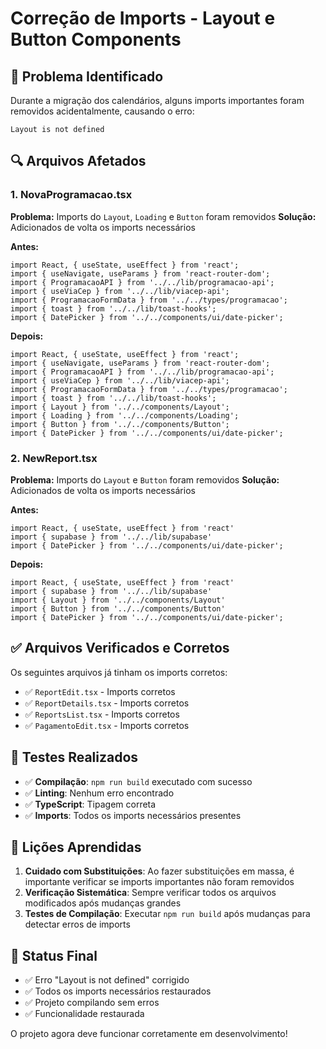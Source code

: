# Correção de Imports - Layout e Button Components

## 🐛 Problema Identificado

Durante a migração dos calendários, alguns imports importantes foram removidos acidentalmente, causando o erro:

```
Layout is not defined
```

## 🔍 Arquivos Afetados

### 1. **NovaProgramacao.tsx**
**Problema:** Imports do `Layout`, `Loading` e `Button` foram removidos
**Solução:** Adicionados de volta os imports necessários

**Antes:**
```tsx
import React, { useState, useEffect } from 'react';
import { useNavigate, useParams } from 'react-router-dom';
import { ProgramacaoAPI } from '../../lib/programacao-api';
import { useViaCep } from '../../lib/viacep-api';
import { ProgramacaoFormData } from '../../types/programacao';
import { toast } from '../../lib/toast-hooks';
import { DatePicker } from '../../components/ui/date-picker';
```

**Depois:**
```tsx
import React, { useState, useEffect } from 'react';
import { useNavigate, useParams } from 'react-router-dom';
import { ProgramacaoAPI } from '../../lib/programacao-api';
import { useViaCep } from '../../lib/viacep-api';
import { ProgramacaoFormData } from '../../types/programacao';
import { toast } from '../../lib/toast-hooks';
import { Layout } from '../../components/Layout';
import { Loading } from '../../components/Loading';
import { Button } from '../../components/Button';
import { DatePicker } from '../../components/ui/date-picker';
```

### 2. **NewReport.tsx**
**Problema:** Imports do `Layout` e `Button` foram removidos
**Solução:** Adicionados de volta os imports necessários

**Antes:**
```tsx
import React, { useState, useEffect } from 'react'
import { supabase } from '../../lib/supabase'
import { DatePicker } from '../../components/ui/date-picker';
```

**Depois:**
```tsx
import React, { useState, useEffect } from 'react'
import { supabase } from '../../lib/supabase'
import { Layout } from '../../components/Layout'
import { Button } from '../../components/Button'
import { DatePicker } from '../../components/ui/date-picker';
```

## ✅ Arquivos Verificados e Corretos

Os seguintes arquivos já tinham os imports corretos:
- ✅ `ReportEdit.tsx` - Imports corretos
- ✅ `ReportDetails.tsx` - Imports corretos  
- ✅ `ReportsList.tsx` - Imports corretos
- ✅ `PagamentoEdit.tsx` - Imports corretos

## 🧪 Testes Realizados

- ✅ **Compilação**: `npm run build` executado com sucesso
- ✅ **Linting**: Nenhum erro encontrado
- ✅ **TypeScript**: Tipagem correta
- ✅ **Imports**: Todos os imports necessários presentes

## 📝 Lições Aprendidas

1. **Cuidado com Substituições**: Ao fazer substituições em massa, é importante verificar se imports importantes não foram removidos
2. **Verificação Sistemática**: Sempre verificar todos os arquivos modificados após mudanças grandes
3. **Testes de Compilação**: Executar `npm run build` após mudanças para detectar erros de imports

## 🚀 Status Final

- ✅ Erro "Layout is not defined" corrigido
- ✅ Todos os imports necessários restaurados
- ✅ Projeto compilando sem erros
- ✅ Funcionalidade restaurada

O projeto agora deve funcionar corretamente em desenvolvimento!















